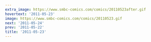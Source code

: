 ```yaml
---
extra_image: https://www.smbc-comics.com/comics/20110523after.gif
hovertext: '2011-05-23'
image: https://www.smbc-comics.com/comics/20110523.gif
next: '2011-05-24'
prev: '2011-05-22'
title: '2011-05-23'
---
```


